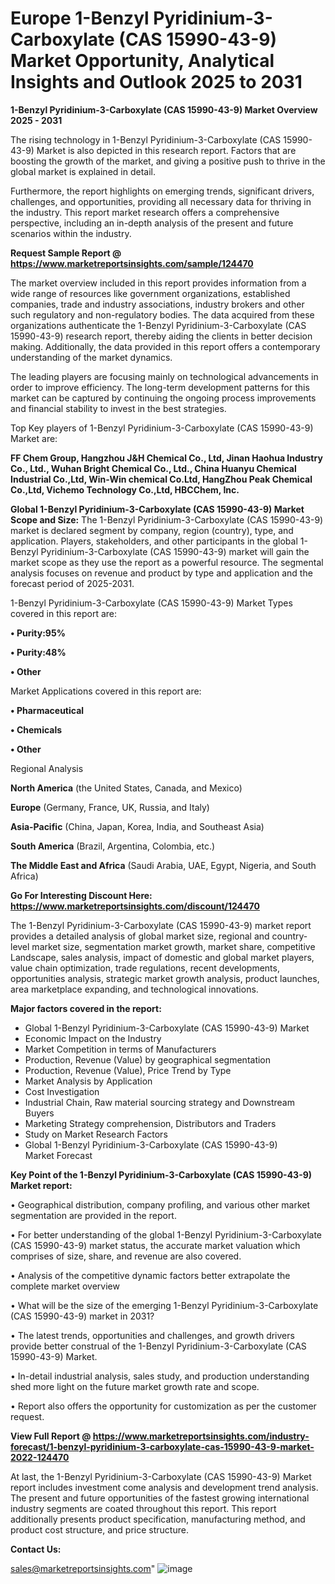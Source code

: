 # Europe 1-Benzyl Pyridinium-3-Carboxylate (CAS 15990-43-9) Market Opportunity, Analytical Insights and Outlook 2025 to 2031

<Strong> 1-Benzyl Pyridinium-3-Carboxylate (CAS 15990-43-9) Market Overview 2025 - 2031</strong>

The rising technology in 1-Benzyl Pyridinium-3-Carboxylate (CAS 15990-43-9) Market is also depicted in this research report. Factors that are boosting the growth of the market, and giving a positive push to thrive in the global market is explained in detail.

Furthermore, the report highlights on emerging trends, significant drivers, challenges, and opportunities, providing all necessary data for thriving in the industry. This report market research offers a comprehensive perspective, including an in-depth analysis of the present and future scenarios within the industry.

<strong>Request Sample Report @ <a href=https://www.marketreportsinsights.com/sample/124470>https://www.marketreportsinsights.com/sample/124470</a></strong>

The market overview included in this report provides information from a wide range of resources like government organizations, established companies, trade and industry associations, industry brokers and other such regulatory and non-regulatory bodies. The data acquired from these organizations authenticate the 1-Benzyl Pyridinium-3-Carboxylate (CAS 15990-43-9) research report, thereby aiding the clients in better decision making. Additionally, the data provided in this report offers a contemporary understanding of the market dynamics.

The leading players are focusing mainly on technological advancements in order to improve efficiency. The long-term development patterns for this market can be captured by continuing the ongoing process improvements and financial stability to invest in the best strategies.

Top Key players of 1-Benzyl Pyridinium-3-Carboxylate (CAS 15990-43-9) Market are:

<strong>FF Chem Group, Hangzhou J&H Chemical Co., Ltd, Jinan Haohua Industry Co., Ltd., Wuhan Bright Chemical Co., Ltd., China Huanyu Chemical Industrial Co.,Ltd, Win-Win chemical Co.Ltd, HangZhou Peak Chemical Co.,Ltd, Vichemo Technology Co.,Ltd, HBCChem, Inc.</strong>

<strong><b>Global 1-Benzyl Pyridinium-3-Carboxylate (CAS 15990-43-9) Market Scope and Size:</b></strong>
The 1-Benzyl Pyridinium-3-Carboxylate (CAS 15990-43-9) market is declared segment by company, region (country), type, and application. Players, stakeholders, and other participants in the global 1-Benzyl Pyridinium-3-Carboxylate (CAS 15990-43-9) market will gain the market scope as they use the report as a powerful resource. The segmental analysis focuses on revenue and product by type and application and the forecast period of 2025-2031.

1-Benzyl Pyridinium-3-Carboxylate (CAS 15990-43-9) Market Types covered in this report are:

<strong>• Purity:95%

• Purity:48%

• Other</strong>

Market Applications covered in this report are:

<strong>• Pharmaceutical

• Chemicals

• Other</strong> 

Regional Analysis

<strong>North America</strong> (the United States, Canada, and Mexico)

<strong>Europe</strong> (Germany, France, UK, Russia, and Italy)

<strong>Asia-Pacific</strong> (China, Japan, Korea, India, and Southeast Asia)

<strong>South America</strong> (Brazil, Argentina, Colombia, etc.)

<strong>The Middle East and Africa</strong> (Saudi Arabia, UAE, Egypt, Nigeria, and South Africa)

<strong>Go For Interesting Discount Here: <a href=https://www.marketreportsinsights.com/discount/124470>https://www.marketreportsinsights.com/discount/124470</a></strong>

The 1-Benzyl Pyridinium-3-Carboxylate (CAS 15990-43-9) market report provides a detailed analysis of global market size, regional and country-level market size, segmentation market growth, market share, competitive Landscape, sales analysis, impact of domestic and global market players, value chain optimization, trade regulations, recent developments, opportunities analysis, strategic market growth analysis, product launches, area marketplace expanding, and technological innovations.

<strong><b>Major factors covered in the report:</b></strong>
<ul>
  <li>Global 1-Benzyl Pyridinium-3-Carboxylate (CAS 15990-43-9) Market </li>
  <li>Economic Impact on the Industry</li>
  <li>Market Competition in terms of Manufacturers</li>
  <li>Production, Revenue (Value) by geographical segmentation</li>
  <li>Production, Revenue (Value), Price Trend by Type</li>
  <li>Market Analysis by Application</li>
  <li>Cost Investigation</li>
  <li>Industrial Chain, Raw material sourcing strategy and Downstream Buyers</li>
  <li>Marketing Strategy comprehension, Distributors and Traders</li>
  <li>Study on Market Research Factors</li>
  <li>Global 1-Benzyl Pyridinium-3-Carboxylate (CAS 15990-43-9) Market Forecast</li>
</ul>

<strong><b>Key Point of the 1-Benzyl Pyridinium-3-Carboxylate (CAS 15990-43-9) Market report:</b></strong>

• Geographical distribution, company profiling, and various other market segmentation are provided in the report.

• For better understanding of the global 1-Benzyl Pyridinium-3-Carboxylate (CAS 15990-43-9) market status, the accurate market valuation which comprises of size, share, and revenue are also covered.

• Analysis of the competitive dynamic factors better extrapolate the complete market overview

• What will be the size of the emerging 1-Benzyl Pyridinium-3-Carboxylate (CAS 15990-43-9) market in 2031?

• The latest trends, opportunities and challenges, and growth drivers provide better construal of the 1-Benzyl Pyridinium-3-Carboxylate (CAS 15990-43-9) Market.

• In-detail industrial analysis, sales study, and production understanding shed more light on the future market growth rate and scope.

• Report also offers the opportunity for customization as per the customer request.

<strong><b>View Full Report @ <a href=https://www.marketreportsinsights.com/industry-forecast/1-benzyl-pyridinium-3-carboxylate-cas-15990-43-9-market-2022-124470>https://www.marketreportsinsights.com/industry-forecast/1-benzyl-pyridinium-3-carboxylate-cas-15990-43-9-market-2022-124470</a></b></strong>


At last, the 1-Benzyl Pyridinium-3-Carboxylate (CAS 15990-43-9) Market report includes investment come analysis and development trend analysis. The present and future opportunities of the fastest growing international industry segments are coated throughout this report. This report additionally presents product specification, manufacturing method, and product cost structure, and price structure.

<strong>Contact Us:</strong>

sales@marketreportsinsights.com"
![image](https://github.com/user-attachments/assets/1f9050f0-89fb-4641-86be-7ce5baf3984c)
